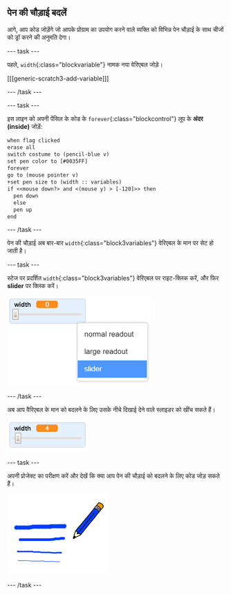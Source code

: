 ## पेन की चौड़ाई बदलें

आगे, आप कोड जोड़ेंगे जो आपके प्रोग्राम का उपयोग करने वाले व्यक्ति को विभिन्न पेन चौड़ाई के साथ चीजों को ड्रॉ करने की अनुमति देगा।

\--- task \---

पहले, `width`{:class="blockvariable"} नामक नया वेरिएबल जोड़े।

[[[generic-scratch3-add-variable]]]

\--- /task \---

\--- task \---

इस लाइन को अपनी पेंसिल के कोड के `forever`{:class="blockcontrol"} लूप के **अंदर (inside)** जोड़ें:

```blocks3
when flag clicked
erase all
switch costume to (pencil-blue v)
set pen color to [#0035FF]
forever
go to (mouse pointer v)
+set pen size to (width :: variables)
if <<mouse down?> and <(mouse y) > [-120]>> then 
  pen down
  else
  pen up
end
```

\--- /task \---

पेन की चौड़ाई अब बार-बार `width`{:class="block3variables"} वेरिएबल के मान पर सेट हो जाती है।

\--- task \---

स्टेज पर प्रदर्शित `width`{:class="block3variables"} वेरिएबल पर राइट-क्लिक करें, और फिर **slider** पर क्लिक करें।

![स्क्रीनशॉट](images/paint-slider.png)

\--- /task \---

अब आप वैरिएबल के मान को बदलने के लिए उसके नीचे दिखाई देने वाले स्लाइडर को खींच सकते हैं।

![स्क्रीनशॉट](images/paint-slider-change.png)

\--- task \---

अपनी प्रोजेक्ट का परीक्षण करें और देखें कि क्या आप पेन की चौड़ाई को बदलने के लिए कोड जोड़ सकते हैं।

![स्क्रीनशॉट](images/paint-width-test.png)

\--- /task \---